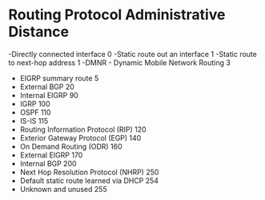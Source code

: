 # Routing Protocol Administrative Distance

-Directly connected interface	0
-Static route out an interface	1
-Static route to next-hop address	1
-DMNR - Dynamic Mobile Network Routing	3
- EIGRP summary route	5
- External BGP	20
- Internal EIGRP	90
- IGRP	100
- OSPF	110
- IS-IS	115
- Routing Information Protocol (RIP)	120
- Exterior Gateway Protocol (EGP)	140
- On Demand Routing (ODR)	160
- External EIGRP	170
- Internal BGP	200
- Next Hop Resolution Protocol (NHRP)	250
- Default static route learned via DHCP	254
- Unknown and unused	255